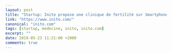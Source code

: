```yaml
---
layout: post
title: "Startup: Inito propose une clinique de fertilité sur Smartphone"
link: "https://www.inito.com/"
canonical: "inito.com"
tags: [startup, medecine, inito, inito.com]
excerpt: ""
date: 2019-05-23 11:21:00 +2000
comments: true
---
```

